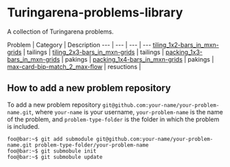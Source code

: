 # Turingarena-problems-library
A collection of Turingarena problems.

Problem | Category | Description
--- | --- | --- | ---
[tiling_1x2-bars_in_mxn-grids](https://github.com/maxrossi91/Turingarena-problems-library/tailing/tiling_1x2-bars_in_mxn-grids) | tailings |
[tiling_2x3-bars_in_mxn-grids](https://github.com/maxrossi91/Turingarena-problems-library/tailing/tiling_2x3-bars_in_mxn-grids) | tailings |
[packing_1x3-bars_in_mxn-grids](https://github.com/maxrossi91/Turingarena-problems-library/pakings/packing_1x3-bars_in_mxn-grids) | pakings |
[packing_1x4-bars_in_mxn-grids](https://github.com/maxrossi91/Turingarena-problems-library/pakings/packing_1x4-bars_in_mxn-grids) | pakings |
[max-card-bip-match_2_max-flow](https://github.com/maxrossi91/Turingarena-problems-library/reductions/max-card-bip-match_2_max-flow) | resuctions | 
## How to add a new problem repository

To add a new problem repository `git@github.com:your-name/your-problem-name.git`, where `your-name` is your username, `your-problem-name` is the name of the problem, and `problem-type-folder` is the folder in which the problem is included.

```console
foo@bar:~$ git add submodule git@github.com:your-name/your-problem-name.git problem-type-folder/your-problem-name
foo@bar:~$ git submobule init
foo@bar:~$ git submobule update
```
